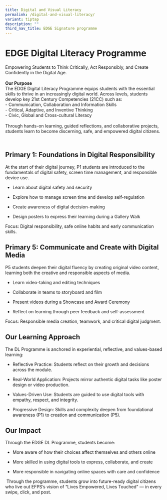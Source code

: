 ```yaml
---
title: Digital and Visual Literacy
permalink: /digital-and-visual-literacy/
variant: tiptap
description: ""
third_nav_title: EDGE Signature programme
---
```

<h1>EDGE Digital Literacy Programme</h1>
<p>Empowering Students to Think Critically, Act Responsibly, and Create Confidently
in the Digital Age.
<br>
<br><strong>Our Purpose</strong>
<br>The EDGE Digital Literacy Programme equips students with the essential
skills to thrive in an increasingly digital world. Across levels, students
develop key 21st Century Competencies (21CC) such as:
<br>- Communication, Collaboration and Information Skills
<br>- Critical, Adaptive, and Inventive Thinking
<br>- Civic, Global and Cross-cultural Literacy
<br>
<br>Through hands-on learning, guided reflections, and collaborative projects,
students learn to become discerning, safe, and empowered digital citizens.</p>
<h2><br>Primary 1: Foundations in Digital Responsibility</h2>
<p>At the start of their digital journey, P1 students are introduced to the
fundamentals of digital safety, screen time management, and responsible
device use.</p>
<ul data-tight="true" class="tight">
<li>
<p>Learn about digital safety and security</p>
</li>
<li>
<p>Explore how to manage screen time and develop self-regulation</p>
</li>
<li>
<p>Create awareness of digital decision-making</p>
</li>
<li>
<p>Design posters to express their learning during a Gallery Walk</p>
</li>
</ul>
<p>Focus: Digital responsibility, safe online habits and early communication
skills.</p>
<p></p>
<h2>Primary 5: Communicate and Create with Digital Media</h2>
<p>P5 students deepen their digital fluency by creating original video content,
learning both the creative and responsible aspects of media.</p>
<ul data-tight="true" class="tight">
<li>
<p>Learn video-taking and editing techniques</p>
</li>
<li>
<p>Collaborate in teams to storyboard and film</p>
</li>
<li>
<p>Present videos during a Showcase and Award Ceremony</p>
</li>
<li>
<p>Reflect on learning through peer feedback and self-assessment</p>
</li>
</ul>
<p>Focus: Responsible media creation, teamwork, and critical digital judgment.</p>
<p></p>
<h2>Our Learning Approach</h2>
<p>The DL Programme is anchored in experiential, reflective, and values-based
learning:</p>
<ul data-tight="true" class="tight">
<li>
<p>Reflective Practice: Students reflect on their growth and decisions across
the module.</p>
</li>
<li>
<p>Real-World Application: Projects mirror authentic digital tasks like poster
design or video production.</p>
</li>
<li>
<p>Values-Driven Use: Students are guided to use digital tools with empathy,
respect, and integrity.</p>
</li>
<li>
<p>Progressive Design: Skills and complexity deepen from foundational awareness
(P1) to creation and communication (P5).</p>
</li>
</ul>
<p></p>
<h2>Our Impact</h2>
<p>Through the EDGE DL Programme, students become:</p>
<ul data-tight="true" class="tight">
<li>
<p>More aware of how their choices affect themselves and others online</p>
</li>
<li>
<p>More skilled in using digital tools to express, collaborate, and create</p>
</li>
<li>
<p>More responsible in navigating online spaces with care and confidence</p>
</li>
</ul>
<p>&nbsp;Through the programme, students grow into future-ready digital citizens
who live out EFPS’s vision of “Lives Empowered, Lives Touched” — in every
swipe, click, and post.</p>